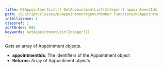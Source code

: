 ```yaml
---
title: NSAppointmentList[] GetAppointmentList(Integer[] appointmentIds)
path: /EJScript/Classes/NSAppointmentAgent/Member functions/NSAppointmentList[] GetAppointmentList(Integer[] p_0)
intellisense: 1
classref: 1
sortOrder: 885
keywords: GetAppointmentList(Integer[])
---
```



Gets an array of Appointment objects.



* **appointmentIds:** The identifiers of the Appointment object
* **Returns:** Array of Appointment objects


